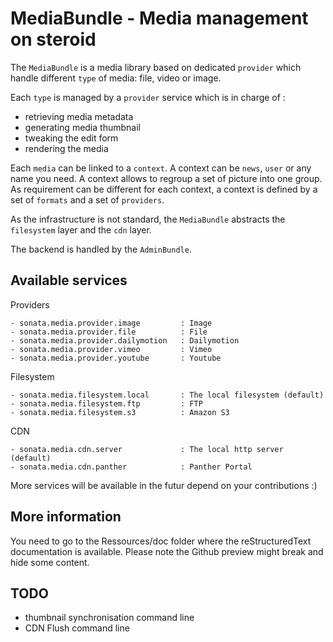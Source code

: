 MediaBundle - Media management on steroid
=========================================

The ``MediaBundle`` is a media library based on dedicated ``provider`` which handle different
``type`` of media: file, video or image.

Each ``type`` is managed by a ``provider`` service which is in charge of :

  - retrieving media metadata
  - generating media thumbnail
  - tweaking the edit form
  - rendering the media

Each ``media`` can be linked to a ``context``. A context can be ``news``, ``user`` or any
name you need. A context allows to regroup a set of picture into one group. As requirement
can be different for each context, a context is defined by a set of ``formats`` and a set of
``providers``.

As the infrastructure is not standard, the ``MediaBundle`` abstracts the ``filesystem`` layer
and the ``cdn`` layer.

The backend is handled by the ``AdminBundle``.

Available services
------------------

 Providers

    - sonata.media.provider.image         : Image
    - sonata.media.provider.file          : File
    - sonata.media.provider.dailymotion   : Dailymotion
    - sonata.media.provider.vimeo         : Vimeo
    - sonata.media.provider.youtube       : Youtube

 Filesystem

    - sonata.media.filesystem.local       : The local filesystem (default)
    - sonata.media.filesystem.ftp         : FTP
    - sonata.media.filesystem.s3          : Amazon S3

 CDN

    - sonata.media.cdn.server             : The local http server (default)
    - sonata.media.cdn.panther            : Panther Portal


More services will be available in the futur depend on your contributions :)

More information
----------------

You need to go to the Ressources/doc folder where the reStructuredText documentation is available.
Please note the Github preview might break and hide some content.

TODO
----

 - thumbnail synchronisation command line
 - CDN Flush command line